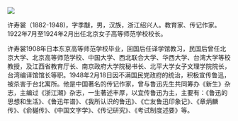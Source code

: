 ![](https://s2.loli.net/2022/08/12/51czLfDxNG9dOWZ.jpg)

许寿裳（1882-1948)，字季黻，男，汉族，浙江绍兴人。教育家、传记作家。1922年7月至1924年2月出任北京女子高等师范学校校长。

许寿裳1908年日本东京高等师范学校毕业，回国后任译学馆教习，民国后曾任北京大学、北京高等师范学校、中国大学、西北联合大学、华西大学、台湾大学等校教授，及江西省教育厅长、南京政府大学院秘书长、北平大学女子文理学院院长，台湾编译馆馆长等职。1948年2月18日因不满国民党政府的统治，积极宣传鲁迅，被杀害于台北寓所。他是中国著名的传记作家，曾与鲁迅先生共同筹办《新生》杂志，主编过《浙江潮》杂志，一生著述丰厚，以宜传鲁迅为主，主要有：《鲁迅的思想和生活》、《鲁迅年谱》、《我所认识的鲁迅》、《亡友鲁迅印象记》、《章炳麟传》、《俞樾传》、《中国文字学》、《传记研究》、《考试制度述要》等。